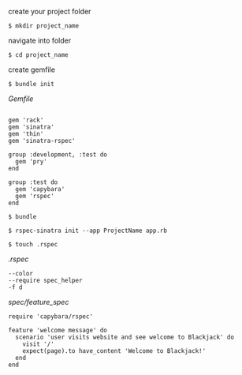 create your project folder
```
$ mkdir project_name
```
navigate into folder
```
$ cd project_name
```

create gemfile
```
$ bundle init
```

<i>Gemfile</i>
```

gem 'rack'
gem 'sinatra'
gem 'thin'
gem 'sinatra-rspec'

group :development, :test do
  gem 'pry'
end

group :test do
  gem 'capybara'
  gem 'rspec'
end
```
```
$ bundle
```

```
$ rspec-sinatra init --app ProjectName app.rb
```

```
$ touch .rspec
```

<i>.rspec</i>
```
--color
--require spec_helper
-f d

```

<i>spec/feature_spec</i>
```
require 'capybara/rspec'

feature 'welcome message' do
  scenario 'user visits website and see welcome to Blackjack' do
    visit '/'
    expect(page).to have_content 'Welcome to Blackjack!'
  end
end
```

